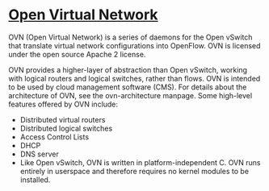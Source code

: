# **[Open Virtual Network](https://www.ovn.org/en/)**

OVN (Open Virtual Network) is a series of daemons for the Open vSwitch that translate virtual network configurations into OpenFlow. OVN is licensed under the open source Apache 2 license.

OVN provides a higher-layer of abstraction than Open vSwitch, working with logical routers and logical switches, rather than flows. OVN is intended to be used by cloud management software (CMS). For details about the architecture of OVN, see the ovn-architecture manpage. Some high-level features offered by OVN include:

- Distributed virtual routers
- Distributed logical switches
- Access Control Lists
- DHCP
- DNS server
- Like Open vSwitch, OVN is written in platform-independent C. OVN runs entirely in userspace and therefore requires no kernel modules to be installed.
